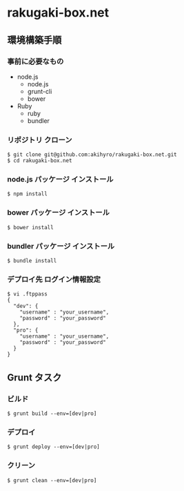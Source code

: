 rakugaki-box.net
================


環境構築手順
------------

### 事前に必要なもの

* node.js
    * node.js
    * grunt-cli
    * bower
* Ruby
    * ruby
    * bundler

### リポジトリ クローン

```
$ git clone git@github.com:akihyro/rakugaki-box.net.git
$ cd rakugaki-box.net
```

### node.js パッケージ インストール

```
$ npm install
```

### bower パッケージ インストール

```
$ bower install
```

### bundler パッケージ インストール

```
$ bundle install
```

### デプロイ先 ログイン情報設定

```
$ vi .ftppass
{
  "dev": {
    "username" : "your_username",
    "password" : "your_password"
  },
  "pro": {
    "username" : "your_username",
    "password" : "your_password"
  }
}
```


Grunt タスク
------------

### ビルド

```
$ grunt build --env=[dev|pro]
```

### デプロイ

```
$ grunt deploy --env=[dev|pro]
```

### クリーン

```
$ grunt clean --env=[dev|pro]
```
